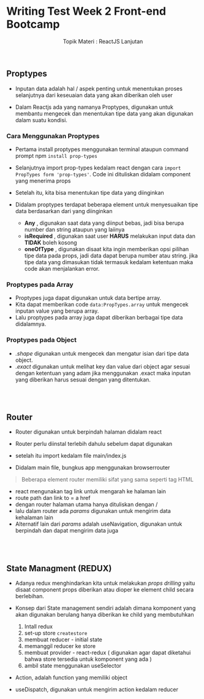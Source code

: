 # Writing Test Week 2 Front-end Bootcamp

<center> Topik Materi : ReactJS Lanjutan</center>

<br/>
<br/>

## **Proptypes**

- Inputan data adalah hal / aspek penting untuk menentukan proses selanjutnya dari keseuaian data yang akan diberikan oleh user 

- Dalam Reactjs ada yang namanya Proptypes, digunakan untuk membantu mengecek dan menentukan tipe data yang akan digunakan dalam suatu kondisi. 

### Cara Menggunakan Proptypes 

- Pertama install proptypes menggunakan terminal ataupun command prompt npm `install prop-types`

- Selanjutnya import prop-types kedalam react dengan cara `import PropTypes form 'prop-types'`. Code ini dituliskan didalam component yang menerima props 

- Setelah itu, kita bisa menentukan tipe data yang diinginkan

- Didalam proptypes terdapat beberapa element untuk menyesuaikan tipe data berdasarkan dari yang diinginkan 

    - **Any** , digunakan saat data yang diinput bebas, jadi bisa berupa number dan string ataupun yang laiinya 
    - **isRequired** , digunakan saat user **HARUS** melakukan input data dan **TIDAK** boleh kosong 
    - **oneOfType** , digunakan disaat kita ingin memberikan opsi pilihan tipe data pada props, jadi data dapat berupa number atau string. jika tipe data yang dimasukan tidak termasuk kedalam ketentuan maka code akan menjalankan error.

### Proptypes pada Array

- Proptypes juga dapat digunakan untuk data bertipe array.
- Kita dapat memberikan code `data:PropTypes.array` untuk mengecek inputan value yang berupa array.
- Lalu proptypes pada array juga dapat diberikan berbagai tipe data didalamnya. 

### Proptypes pada Object

- _.shape_ digunakan untuk mengecek dan mengatur isian dari tipe data object. 
- _.exact_ digunakan untuk melihat key dan value dari object agar sesuai dengan ketentuan yang adam jika menggunakan .exact maka inputan yang diberikan harus sesuai dengan yang ditentukan.


<br>
<br>

## **Router**

- Router digunakan untuk berpindah halaman didalam react
   
- Router perlu diinstal terlebih dahulu sebelum dapat digunakan
  
- setelah itu import kedalam file main/index.js
  
- Didalam main file, bungkus app menggunakan browserrouter
  
> Beberapa element router memiliki sifat yang sama seperti tag HTML


- react mengunakan tag link untuk mengarah ke halaman lain
- route path dan link to = a href 
- dengan router halaman utama hanya dituliskan dengan / 
- lalu dalam router ada *params* digunakan untuk mengirim data kehalaman lain 
- Alternatif lain dari *params* adalah useNavigation, digunakan untuk berpindah dan dapat mengirim data juga 


<BR>
<br>


## **State Managment (REDUX)**

- Adanya redux menghindarkan kita untuk melakukan *props drilling* yaitu disaat component props diberikan atau dioper ke element child secara berlebihan.

- Konsep dari State management sendiri adalah dimana komponent yang akan digunakan berulang hanya diberikan ke child yang membutuhkan 


    1. Intall redux 
    2. set-up store `createstore` 
    3. membuat reducer - initial state 
    4. memanggil reducer ke store
    5. membuat provider - react-redux ( digunakan agar dapat diketahui bahwa store tersedia untuk komponent yang ada )
    6. ambil state menggunakan useSelector

- Action, adalah function yang memiliki object 
- useDispatch, digunakan untuk mengirim action kedalam reducer 









